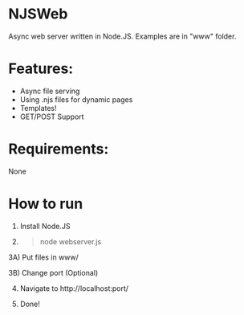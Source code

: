 # NJSWeb
Async web server written in Node.JS.
Examples are in "www" folder.

# Features:
* Async file serving
* Using .njs files for dynamic pages
* Templates!
* GET/POST Support

# Requirements:
None

# How to run
1) Install Node.JS

2) > node webserver.js

3A) Put files in www/

3B) Change port (Optional)

4) Navigate to http://localhost:port/

5) Done!